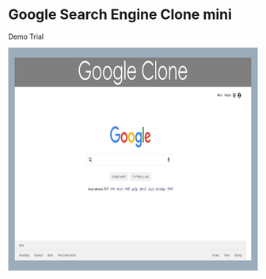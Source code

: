 # Google Search Engine Clone mini
Demo Trial
<p align= "center"><img src="https://github.com/ROHAN0011/Google-Search-Engine-Clone-mini/blob/415086e4edc9fea9874c410d6dc4549ca3161cc8/Google%20Clone.jpg" width="750" height= "450"></p>
